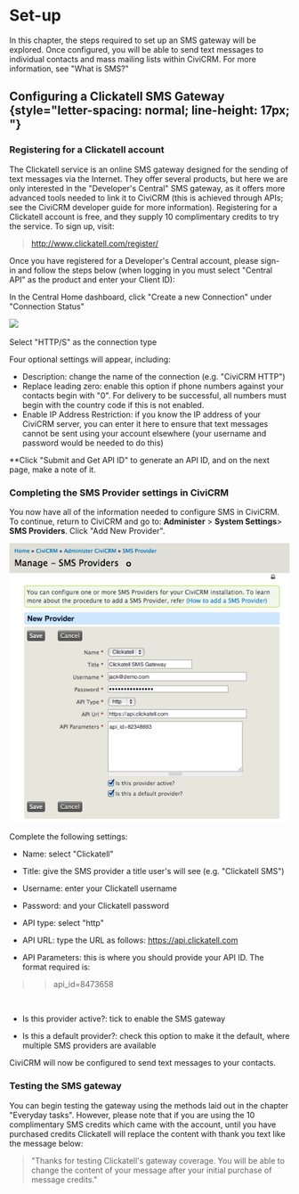 Set-up
======

In this chapter, the steps required to set up an SMS gateway will be
explored. Once configured, you will be able to send text messages to
individual contacts and mass mailing lists within CiviCRM. For more
information, see "What is SMS?"

Configuring a Clickatell SMS Gateway {style="letter-spacing: normal; line-height: 17px; "}
------------------------------------

### Registering for a Clickatell account 

The Clickatell service is an online SMS gateway designed for the sending
of text messages via the Internet. They offer several products, but here
we are only interested in the "Developer's Central" SMS gateway, as it
offers more advanced tools needed to link it to CiviCRM (this is
achieved through APIs; see the CiviCRM developer guide for more
information). Registering for a Clickatell account is free, and they
supply 10 complimentary credits to try the service. To sign up, visit:

> [http://www.clickatell.com/register/ 
> ](http://www.clickatell.com/register/)

Once you have registered for a Developer's Central account, please
sign-in and follow the steps below (when logging in you must select
"Central API" as the product and enter your Client ID):

In the Central Home dashboard, click "Create a new Connection" under
"Connection Status" 
 
![](../_edit/static/CiviCRM_SMS_clickatell-create-connection.png)

Select "HTTP/S" as the connection type

Four optional settings will appear, including:



-   Description: change the name of the connection (e.g. "CiviCRM HTTP")
-   Replace leading zero: enable this option if phone numbers against
    your contacts begin with "0". For delivery to be successful, all
    numbers must begin with the country code if this is not enabled.
-   Enable IP Address Restriction: if you know the IP address of your
    CiviCRM server, you can enter it here to ensure that text messages
    cannot be sent using your account elsewhere (your username and
    password would be needed to do this)

**Click "Submit and Get API ID" to generate an API ID, and on the next
page, make a note of it. 

### Completing the SMS Provider settings in CiviCRM

You now have all of the information needed to configure SMS in CiviCRM.
To continue, return to CiviCRM and go to: **Administer** > **System
Settings**> **SMS Providers**. Click "Add New Provider". 

![](/images/CiviCRM_SMS_adding-a-provider.png) 

Complete the following settings:

-   Name: select "Clickatell"
-   Title: give the SMS provider a title user's will see (e.g.
    "Clickatell SMS")
-   Username: enter your Clickatell username
-   Password: and your Clickatell password
-   API type: select "http"
-   API URL: type the URL as follows: https://api.clickatell.com

-   API Parameters: this is where you should provide your API ID. The
    format required is:

> > api_id=8473658 

  

-   Is this provider active?: tick to enable the SMS gateway

-   Is this a default provider?: check this option to make it the
    default, where multiple SMS providers are available

CiviCRM will now be configured to send text messages to your contacts. 

### Testing the SMS gateway

You can begin testing the gateway using the methods laid out in the
chapter "Everyday tasks". However, please note that if you are using the
10 complimentary SMS credits which came with the account, until you have
purchased credits Clickatell will replace the content with thank you
text like the message below:

> "Thanks for testing Clickatell's gateway coverage. You will be able to
> change the content of your message after your initial purchase of
> message credits."


